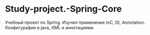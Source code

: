 # Study-project.-Spring-Core
Учебный проект по Spring. Изучил применение IoC, DI, Annotation. Конфигурафии в java, XML и аннотациями.
